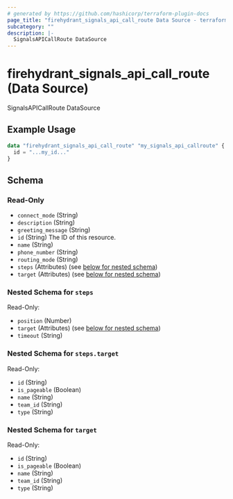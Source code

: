 ```yaml
---
# generated by https://github.com/hashicorp/terraform-plugin-docs
page_title: "firehydrant_signals_api_call_route Data Source - terraform-provider-firehydrant"
subcategory: ""
description: |-
  SignalsAPICallRoute DataSource
---
```


# firehydrant_signals_api_call_route (Data Source)

SignalsAPICallRoute DataSource

## Example Usage

```terraform
data "firehydrant_signals_api_call_route" "my_signals_api_callroute" {
  id = "...my_id..."
}
```

<!-- schema generated by tfplugindocs -->
## Schema

### Read-Only

- `connect_mode` (String)
- `description` (String)
- `greeting_message` (String)
- `id` (String) The ID of this resource.
- `name` (String)
- `phone_number` (String)
- `routing_mode` (String)
- `steps` (Attributes) (see [below for nested schema](#nestedatt--steps))
- `target` (Attributes) (see [below for nested schema](#nestedatt--target))

<a id="nestedatt--steps"></a>
### Nested Schema for `steps`

Read-Only:

- `position` (Number)
- `target` (Attributes) (see [below for nested schema](#nestedatt--steps--target))
- `timeout` (String)

<a id="nestedatt--steps--target"></a>
### Nested Schema for `steps.target`

Read-Only:

- `id` (String)
- `is_pageable` (Boolean)
- `name` (String)
- `team_id` (String)
- `type` (String)



<a id="nestedatt--target"></a>
### Nested Schema for `target`

Read-Only:

- `id` (String)
- `is_pageable` (Boolean)
- `name` (String)
- `team_id` (String)
- `type` (String)
